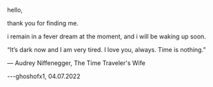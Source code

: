 
hello, 

thank you for finding me. 

i remain in a fever dream at the moment, and i will be waking up soon.

“It’s dark now and I am very tired. I love you, always. Time is nothing.”

― Audrey Niffenegger, The Time Traveler's Wife


---ghoshofx1, 04.07.2022

